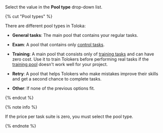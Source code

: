 Select the value in the **Pool type** drop-down list.

{% cut "Pool types" %}

There are different pool types in Toloka:

- **General tasks**: The main pool that contains your regular tasks.

- **Exam**: A pool that contains only [control tasks](../../../../glossary.md#control-task).

- **Training**: A main pool that consists only of [training tasks](../../../../glossary.md#training-task) and can have zero cost. Use it to train Tolokers before performing real tasks if the [training pool](../../../../guide/concepts/train.md) doesn't work well for your project.

- **Retry**: A pool that helps Tolokers who make mistakes improve their skills and get a second chance to complete tasks.

- **Other**: If none of the previous options fit.

{% endcut %}

{% note info %}

If the price per task suite is zero, you must select the pool type.

{% endnote %}